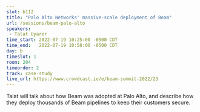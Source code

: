 ```yaml
---
slot: b112
title: "Palo Alto Networks' massive-scale deployment of Beam"
url: /sessions/beam-palo-alto
speakers:
 - Talat Uyarer
time_start: 2022-07-19 10:25:00 -0500 CDT
time_end:   2022-07-19 10:50:00 -0500 CDT
day: b
timeslot: 1
room: 204
timeorder: 2
track: case-study
live_url: https://www.crowdcast.io/e/beam-summit-2022/23
---
```


Talat will talk about how Beam was adopted at Palo Alto, and describe how they deploy thousands of Beam pipelines to keep their customers secure.